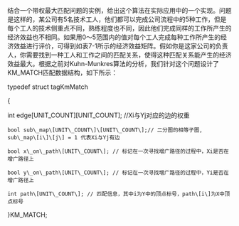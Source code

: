结合一个带权最大匹配问题的实例，给出这个算法在实际应用中的一个实现。问题是这样的，某公司有5名技术工人，他们都可以完成公司流程中的5种工作，但是每个工人的技术侧重点不同，熟练程度也不同，因此他们完成同样的工作所产生的经济效益也不相同。如果用0～5范围内的值对每个工人完成每种工作所产生的经济效益进行评价，可得到如表7-1所示的经济效益矩阵。假如你是这家公司的负责人，你需要找到一种工人和工作之间的匹配关系，使得这种匹配关系能产生的经济效益最大。根据之前对Kuhn-Munkres算法的分析，我们针对这个问题设计了KM\_MATCH匹配数据结构，如下所示：

typedef struct tagKmMatch

{

int edge\[UNIT\_COUNT\]\[UNIT\_COUNT\]; //Xi与Yj对应的边的权重

    bool sub\_map\[UNIT\_COUNT\]\[UNIT\_COUNT\];// 二分图的相等子图, sub\_map\[i\]\[j\] = 1 代表Xi与Yj有边  

    bool x\_on\_path\[UNIT\_COUNT\]; // 标记在一次寻找增广路径的过程中，Xi是否在增广路径上  

    bool y\_on\_path\[UNIT\_COUNT\]; // 标记在一次寻找增广路径的过程中，Yi是否在增广路径上  

    int path\[UNIT\_COUNT\]; // 匹配信息，其中i为Y中的顶点标号，path\[i\]为X中顶点标号 



}KM\_MATCH;

